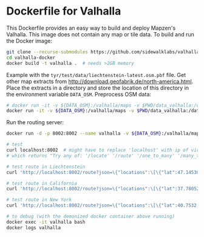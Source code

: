# Dockerfile for Valhalla

This Dockerfile provides an easy way to build and deploy Mapzen's Valhalla. This image does not contain any map or tile data. To build and run the Docker image:

```sh
git clone --recurse-submodules https://github.com/sidewalklabs/valhalla-docker.git
cd valhalla-docker
docker build -t valhalla .  # needs >2GB memory
```

Example with the `tyr/test/data/liechtenstein-latest.osm.pbf` file. Get other map extracts from http://download.geofabrik.de/north-america.html. Place the extracts in a directory and store the location of this directory in the environment variable `DATA_OSM`. Preprocess OSM data:

```sh
# docker run -it -v ${DATA_OSM}:/valhalla/maps -v $PWD/data_valhalla:/data/valhalla valhalla pbfadminbuilder -c conf/valhalla.json maps/liechtenstein-latest.osm.pbf
docker run -it -v ${DATA_OSM}:/valhalla/maps -v $PWD/data_valhalla:/data/valhalla valhalla pbfgraphbuilder -c conf/valhalla.json maps/liechtenstein-latest.osm.pbf
```

Run the routing server:

```sh
docker run -d -p 8002:8002 --name valhalla -v ${DATA_OSM}:/valhalla/maps -v $PWD/data_valhalla:/data/valhalla valhalla:latest tools/tyr_simple_service conf/valhalla.json

# test
curl localhost:8002  # might have to replace 'localhost' with ip of virtual docker machine
# which returns "Try any of: '/locate' '/route' '/one_to_many' '/many_to_one' '/many_to_many'"

# test route in Liechtenstein
curl 'http://localhost:8002/route?json=\{"locations":\[\{"lat":47.14530,"lon":9.51976\},\{"lat":47.17051,"lon":9.51703\}\],"costing":"auto"\}'

# test route in California
curl 'http://localhost:8002/route?json=\{"locations":\[\{"lat":37.78052,"lon":-122.40820\},\{"lat":37.72188,"lon":-122.38933\}\],"costing":"auto"\}'

# test route in New York
curl 'http://localhost:8002/route?json=\{"locations":\[\{"lat":40.7532,"lon":-73.9765\},\{"lat":40.70361,"lon":-74.01614\}\],"costing":"auto"\}'

# to debug (with the demonized docker container above running)
docker exec -it valhalla bash
docker logs valhalla
```
